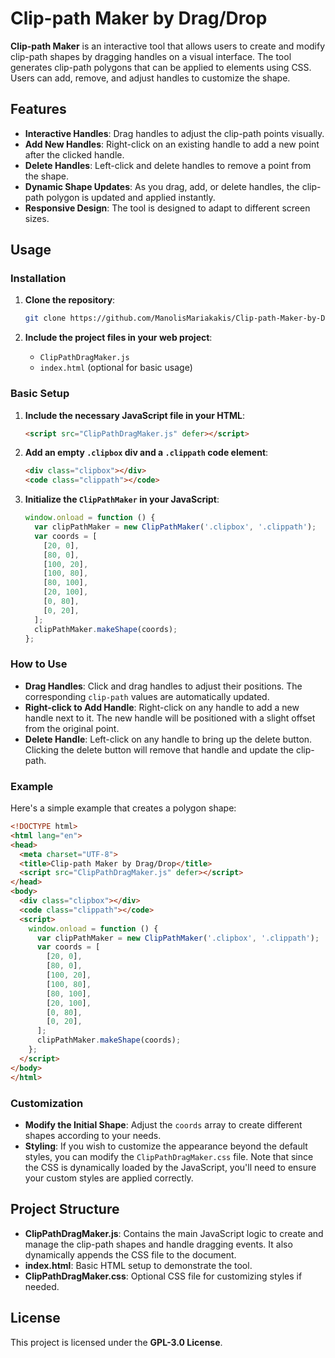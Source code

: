 
# Clip-path Maker by Drag/Drop

**Clip-path Maker** is an interactive tool that allows users to create and modify clip-path shapes by dragging handles on a visual interface. The tool generates clip-path polygons that can be applied to elements using CSS. Users can add, remove, and adjust handles to customize the shape.

## Features

- **Interactive Handles**: Drag handles to adjust the clip-path points visually.
- **Add New Handles**: Right-click on an existing handle to add a new point after the clicked handle.
- **Delete Handles**: Left-click and delete handles to remove a point from the shape.
- **Dynamic Shape Updates**: As you drag, add, or delete handles, the clip-path polygon is updated and applied instantly.
- **Responsive Design**: The tool is designed to adapt to different screen sizes.

## Usage

### Installation

1. **Clone the repository**:

   ```bash
   git clone https://github.com/ManolisMariakakis/Clip-path-Maker-by-Drag-Drop
   ```

2. **Include the project files in your web project**:

   - `ClipPathDragMaker.js`
   - `index.html` (optional for basic usage)

### Basic Setup

1. **Include the necessary JavaScript file in your HTML**:

   ```html
   <script src="ClipPathDragMaker.js" defer></script>
   ```

2. **Add an empty `.clipbox` div and a `.clippath` code element**:

   ```html
   <div class="clipbox"></div>
   <code class="clippath"></code>
   ```

3. **Initialize the `ClipPathMaker` in your JavaScript**:

   ```javascript
   window.onload = function () {
     var clipPathMaker = new ClipPathMaker('.clipbox', '.clippath');
     var coords = [
       [20, 0],
       [80, 0],
       [100, 20],
       [100, 80],
       [80, 100],
       [20, 100],
       [0, 80],
       [0, 20],
     ];
     clipPathMaker.makeShape(coords);
   };
   ```

### How to Use

- **Drag Handles**: Click and drag handles to adjust their positions. The corresponding `clip-path` values are automatically updated.
- **Right-click to Add Handle**: Right-click on any handle to add a new handle next to it. The new handle will be positioned with a slight offset from the original point.
- **Delete Handle**: Left-click on any handle to bring up the delete button. Clicking the delete button will remove that handle and update the clip-path.

### Example

Here's a simple example that creates a polygon shape:

```html
<!DOCTYPE html>
<html lang="en">
<head>
  <meta charset="UTF-8">
  <title>Clip-path Maker by Drag/Drop</title>
  <script src="ClipPathDragMaker.js" defer></script>
</head>
<body>
  <div class="clipbox"></div>
  <code class="clippath"></code>
  <script>
    window.onload = function () {
      var clipPathMaker = new ClipPathMaker('.clipbox', '.clippath');
      var coords = [
        [20, 0],
        [80, 0],
        [100, 20],
        [100, 80],
        [80, 100],
        [20, 100],
        [0, 80],
        [0, 20],
      ];
      clipPathMaker.makeShape(coords);
    };
  </script>
</body>
</html>
```

### Customization

- **Modify the Initial Shape**: Adjust the `coords` array to create different shapes according to your needs.
- **Styling**: If you wish to customize the appearance beyond the default styles, you can modify the `ClipPathDragMaker.css` file. Note that since the CSS is dynamically loaded by the JavaScript, you'll need to ensure your custom styles are applied correctly.

## Project Structure

- **ClipPathDragMaker.js**: Contains the main JavaScript logic to create and manage the clip-path shapes and handle dragging events. It also dynamically appends the CSS file to the document.
- **index.html**: Basic HTML setup to demonstrate the tool.
- **ClipPathDragMaker.css**: Optional CSS file for customizing styles if needed.

## License

This project is licensed under the **GPL-3.0 License**.
